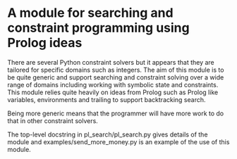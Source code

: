 # A module for searching and constraint programming using Prolog ideas

There are several Python constraint solvers but it appears that they are tailored for specific domains such as integers. The aim of this module is to be quite generic and support searching and constraint solving over a wide range of domains including working with symbolic state and constraints. This module relies quite heavily on ideas from Prolog such as Prolog like variables, environments and trailing to support backtracking search.

Being more generic means that the programmer will have more work to do that in other constraint solvers.

The top-level docstring in pl_search/pl_search.py gives details of the module and examples/send_more_money.py is an example of the use of this module.